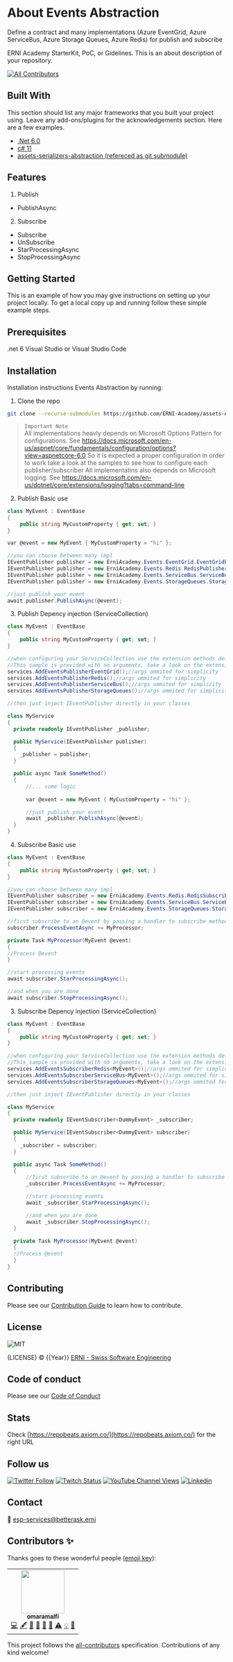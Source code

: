 # About Events Abstraction
 Define a contract and many implementations (Azure EventGrid, Azure ServiceBus, Azure Storage Queues, Azure Redis) for publish and subscribe

ERNI Academy StarterKit, PoC, or Gidelines. This is an about description of your repository.

<!-- ALL-CONTRIBUTORS-BADGE:START - Do not remove or modify this section -->
[![All Contributors](https://img.shields.io/badge/all_contributors-1-orange.svg?style=flat-square)](#contributors)
<!-- ALL-CONTRIBUTORS-BADGE:END -->

## Built With

This section should list any major frameworks that you built your project using. Leave any add-ons/plugins for the acknowledgements section. Here are a few examples.

- [.Net 6.0](https://docs.microsoft.com/en-us/dotnet/core/whats-new/dotnet-6)
- [c# 11](https://docs.microsoft.com/en-us/dotnet/csharp/whats-new/csharp-11)
- [assets-serializers-abstraction (refereced as git submodule)](https://github.com/ERNI-Academy/assets-serializers-abstraction)

## Features

1. Publish
- PublishAsync

2. Subscribe
- Subscribe
- UnSubscribe
- StarProcessingAsync
- StopProcessingAsync

## Getting Started

This is an example of how you may give instructions on setting up your project locally. To get a local copy up and running follow these simple example steps.

## Prerequisites

.net 6
Visual Studio or Visual Studio Code

## Installation

Installation instructions Events Abstraction by running:

1. Clone the repo

```sh
git clone --recurse-submodules https://github.com/ERNI-Academy/assets-events-abstraction.git
```

> `Important Note`  
> All implementations heavly depends on Microsoft Options Pattern for configurations. See https://docs.microsoft.com/en-us/aspnet/core/fundamentals/configuration/options?view=aspnetcore-6.0
> So it is expected a proper configuration in order to work take a look at the samples to see how to configure each publisher/subscriber
> All implementatins also depends on Microsoft logging. See https://docs.microsoft.com/en-us/dotnet/core/extensions/logging?tabs=command-line


2. Publish Basic use

```c#
class MyEvent : EventBase
{
	public string MyCustomProperty { get; set; }
}

var @event = new MyEvent { MyCustomProperty = "hi" };

//you can choose between many impl
IEventPublisher publisher = new ErniAcademy.Events.EventGrid.EventGridPublisher();//args ommited for simplicity
IEventPublisher publisher = new ErniAcademy.Events.Redis.RedisPublisher();//args ommited for simplicity
IEventPublisher publisher = new ErniAcademy.Events.ServiceBus.ServiceBusPublisher();//args ommited for simplicity
IEventPublisher publisher = new ErniAcademy.Events.StorageQueues.StorageQueuePublisher();//args ommited for simplicity

//just publish your event 
await publisher.PublishAsync(@event);
```

3. Publish Depency injection (ServiceCollection)

```c#
class MyEvent : EventBase
{
	public string MyCustomProperty { get; set; }
}

//when configuring your ServiceCollection use the extension methods defined in each library for easy of use. 
//This sample is provided with no arguments, take a look on the extensions to see the rest of the arguments, like IConfiguration, ISerializer etc.
services.AddEventsPublisherEventGrid();//args ommited for simplicity
services.AddEventsPublisherRedis();//args ommited for simplicity
services.AddEventsPublisherServiceBus();//args ommited for simplicity
services.AddEventsPublisherStorageQueues();//args ommited for simplicity

//then just inject IEventPublisher directly in your classes

class MyService
{
  private readonly IEventPublisher _publisher;

  public MyService(IEventPublisher publisher)
  {
    _publisher = publisher;
  }

  public async Task SomeMethod()
  {
      //... some logic
      
      var @event = new MyEvent { MyCustomProperty = "hi" };

      //just publish your event 
      await _publisher.PublishAsync(@event);
  }
}
```

4. Subscribe Basic use

```c#
class MyEvent : EventBase
{
	public string MyCustomProperty { get; set; }
}

//you can choose between many impl
IEventPublisher subscriber = new ErniAcademy.Events.Redis.RedisSubscriber();//args ommited for simplicity
IEventPublisher subscriber = new ErniAcademy.Events.ServiceBus.ServiceBusSubscriber();//args ommited for simplicity
IEventPublisher subscriber = new ErniAcademy.Events.StorageQueues.StorageQueueSubscriber();//args ommited for simplicity

//first subscribe to an @event by passing a handler to subscribe method
subscriber.ProcessEventAsync += MyProcessor;

private Task MyProcessor(MyEvent @event)
{
//Process @event
}

//start processing events 
await subscriber.StarProcessingAsync();

//and when you are done
await subscriber.StopProcessingAsync();

```

3. Subscribe Depency injection (ServiceCollection)

```c#
class MyEvent : EventBase
{
	public string MyCustomProperty { get; set; }
}

//when configuring your ServiceCollection use the extension methods defined in each library for easy of use. 
//This sample is provided with no arguments, take a look on the extensions to see the rest of the arguments, like IConfiguration, ISerializer etc.
services.AddEventsSubscriberRedis<MyEvent>();//args ommited for simplicity
services.AddEventsSubscriberServiceBus<MyEvent>();//args ommited for simplicity
services.AddEventsSubscriberStorageQueues<MyEvent>();//args ommited for simplicity

//then just inject IEventPublisher directly in your classes

class MyService
{
  private readonly IEventSubscriber<DummyEvent> _subscriber;

  public MyService(IEventSubscriber<DummyEvent> subscriber)
  {
    _subscriber = subscriber;
  }

  public async Task SomeMethod()
  {
      //first subscribe to an @event by passing a handler to subscribe method
      _subscriber.ProcessEventAsync += MyProcessor;

      //start processing events 
      await _subscriber.StarProcessingAsync();

      //and when you are done
      await _subscriber.StopProcessingAsync();
  }

  private Task MyProcessor(MyEvent @event)
  {
  //Process @event
  }
}
```

## Contributing

Please see our [Contribution Guide](CONTRIBUTING.md) to learn how to contribute.

## License

![MIT](https://img.shields.io/badge/License-MIT-blue.svg)

(LICENSE) © {{Year}} [ERNI - Swiss Software Engineering](https://www.betterask.erni)

## Code of conduct

Please see our [Code of Conduct](CODE_OF_CONDUCT.md)

## Stats

Check [https://repobeats.axiom.co/](https://repobeats.axiom.co/) for the right URL

## Follow us

[![Twitter Follow](https://img.shields.io/twitter/follow/ERNI?style=social)](https://www.twitter.com/ERNI)
[![Twitch Status](https://img.shields.io/twitch/status/erni_academy?label=Twitch%20Erni%20Academy&style=social)](https://www.twitch.tv/erni_academy)
[![YouTube Channel Views](https://img.shields.io/youtube/channel/views/UCkdDcxjml85-Ydn7Dc577WQ?label=Youtube%20Erni%20Academy&style=social)](https://www.youtube.com/channel/UCkdDcxjml85-Ydn7Dc577WQ)
[![Linkedin](https://img.shields.io/badge/linkedin-31k-green?style=social&logo=Linkedin)](https://www.linkedin.com/company/erni)

## Contact

📧 [esp-services@betterask.erni](mailto:esp-services@betterask.erni)

## Contributors ✨

Thanks goes to these wonderful people ([emoji key](https://allcontributors.org/docs/en/emoji-key)):

<!-- ALL-CONTRIBUTORS-LIST:START - Do not remove or modify this section -->
<!-- prettier-ignore-start -->
<!-- markdownlint-disable -->
<table>
  <tr>
    <td align="center"><a href="https://github.com/omaramalfi"><img src="https://avatars.githubusercontent.com/u/85349124?v=4?s=100" width="100px;" alt=""/><br /><sub><b>omaramalfi</b></sub></a><br /><a href="https://github.com/ERNI-Academy/assets-events-abstraction/commits?author=omaramalfi" title="Code">💻</a> <a href="#content-omaramalfi" title="Content">🖋</a> <a href="https://github.com/ERNI-Academy/assets-events-abstraction/commits?author=omaramalfi" title="Documentation">📖</a> <a href="#design-omaramalfi" title="Design">🎨</a> <a href="#ideas-omaramalfi" title="Ideas, Planning, & Feedback">🤔</a> <a href="#maintenance-omaramalfi" title="Maintenance">🚧</a> <a href="https://github.com/ERNI-Academy/assets-events-abstraction/commits?author=omaramalfi" title="Tests">⚠️</a> <a href="#example-omaramalfi" title="Examples">💡</a> <a href="https://github.com/ERNI-Academy/assets-events-abstraction/pulls?q=is%3Apr+reviewed-by%3Aomaramalfi" title="Reviewed Pull Requests">👀</a></td>
  </tr>
</table>

<!-- markdownlint-restore -->
<!-- prettier-ignore-end -->

<!-- ALL-CONTRIBUTORS-LIST:END -->
This project follows the [all-contributors](https://github.com/all-contributors/all-contributors) specification. Contributions of any kind welcome!
